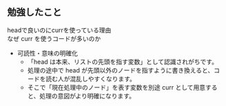 ## 勉強したこと  
headで良いのにcurrを使っている理由  
なぜ curr を使うコードが多いのか  

- 可読性・意味の明確化  
  - 「head は本来、リストの先頭を指す変数」として認識されがちです。  
  - 処理の途中で head が先頭以外のノードを指すように書き換えると、コードを読む人が混乱しやすくなります。  
  - そこで「現在処理中のノード」を表す変数を別途 curr として用意すると、処理の意図がより明確になります。  

